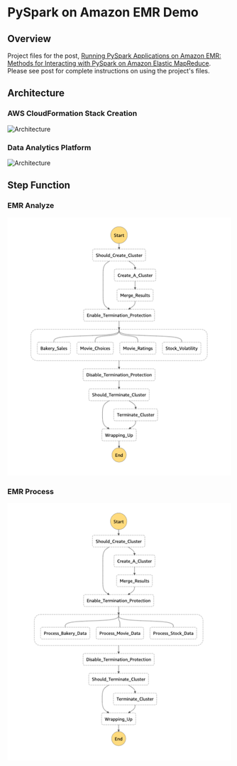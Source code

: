 # PySpark on Amazon EMR Demo

## Overview

Project files for the post, [Running PySpark Applications on Amazon EMR: Methods for Interacting with PySpark on Amazon Elastic MapReduce](https://garystafford.medium.com/running-pyspark-applications-on-amazon-emr-e536b7a865ca). Please see post for complete instructions on using the project's files.

## Architecture

### AWS CloudFormation Stack Creation

![Architecture](images/CFN_Architecture.png)
  
  
### Data Analytics Platform

![Architecture](images/Workflow_Architecture.png)

## Step Function

### EMR Analyze
![step_function_emr_analyze](images/step_function_emr_analyze.png)

### EMR Process
![step_function_emr_process](images/step_function_emr_process.png)

